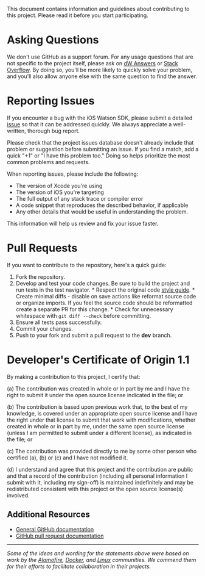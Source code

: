 This document contains information and guidelines about contributing to this project. Please read it before you start participating.

# Asking Questions

We don't use GitHub as a support forum. For any usage questions that are not specific to the project itself, please ask on [dW Answers][dw] or [Stack Overflow][stackoverflow]. By doing so, you'll be more likely to quickly solve your problem, and you'll also allow anyone else with the same question to find the answer.

# Reporting Issues

If you encounter a bug with the iOS Watson SDK, please submit a detailed [issue](https://github.com/IBM-MIL/Watson-iOS-SDK/issues) so that it can be addressed quickly. We always appreciate a well-written, thorough bug report.

Please check that the project issues database doesn't already include that problem or suggestion before submitting an issue. If you find a match, add a quick "+1" or "I have this problem too." Doing so helps prioritize the most common problems and requests.

When reporting issues, please include the following:

* The version of Xcode you're using
* The version of iOS you're targeting
* The full output of any stack trace or compiler error
* A code snippet that reproduces the described behavior, if applicable
* Any other details that would be useful in understanding the problem.

This information will help us review and fix your issue faster.

# Pull Requests

If you want to contribute to the repository, here's a quick guide:
  1. Fork the repository.
  2. Develop and test your code changes. Be sure to build the project and run tests in the test navigator.
    * Respect the original code [style guide][styleguide].
    * Create minimal diffs - disable on save actions like reformat source code or organize imports. If you feel the source code should be reformatted create a separate PR for this change.
    * Check for unnecessary whitespace with `git diff --check` before committing.
  3. Ensure all tests pass successfully.
  4. Commit your changes.
  5. Push to your fork and submit a pull request to the **dev** branch.

# Developer's Certificate of Origin 1.1

By making a contribution to this project, I certify that:

(a) The contribution was created in whole or in part by me and I
   have the right to submit it under the open source license
   indicated in the file; or

(b) The contribution is based upon previous work that, to the best
   of my knowledge, is covered under an appropriate open source
   license and I have the right under that license to submit that
   work with modifications, whether created in whole or in part
   by me, under the same open source license (unless I am
   permitted to submit under a different license), as indicated
   in the file; or

(c) The contribution was provided directly to me by some other
   person who certified (a), (b) or (c) and I have not modified
   it.

(d) I understand and agree that this project and the contribution
   are public and that a record of the contribution (including all
   personal information I submit with it, including my sign-off) is
   maintained indefinitely and may be redistributed consistent with
   this project or the open source license(s) involved.


## Additional Resources
+ [General GitHub documentation](https://help.github.com/)
+ [GitHub pull request documentation](https://help.github.com/send-pull-requests/)

[dw]: https://developer.ibm.com/answers/questions/ask/?topics=watson
[stackoverflow]: http://stackoverflow.com/questions/ask?tags=ibm-watson
[styleguide]: https://github.com/IBM-MIL/swift-style-guide

---

*Some of the ideas and wording for the statements above were based on work by the [Alamofire](https://github.com/Alamofire/Alamofire/blob/master/CONTRIBUTING.md), [Docker](https://github.com/docker/docker/blob/master/CONTRIBUTING.md), and [Linux](http://elinux.org/Developer_Certificate_Of_Origin) communities. We commend them for their efforts to facilitate collaboration in their projects.*
